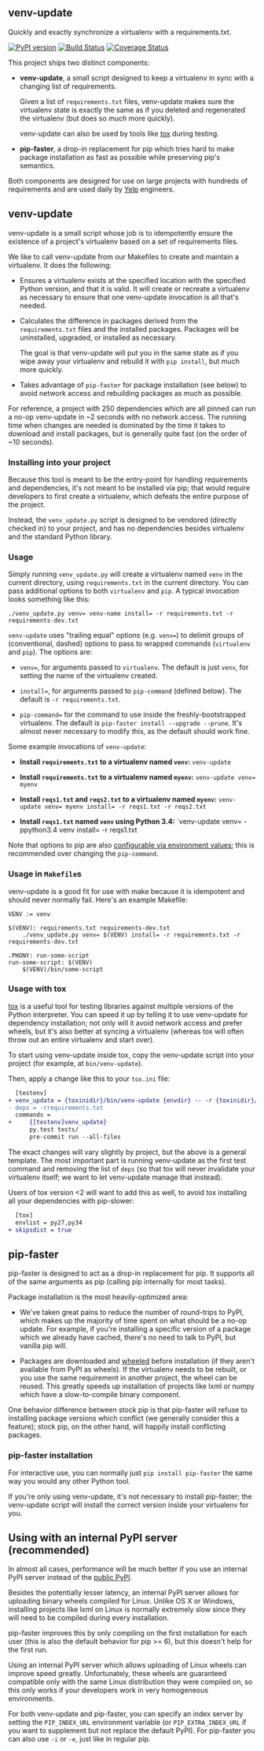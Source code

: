 venv-update
--------
Quickly and exactly synchronize a virtualenv with a requirements.txt.

[![PyPI version](https://badge.fury.io/py/venv-update.svg)](https://pypi.python.org/pypi/venv-update)
[![Build Status](https://travis-ci.org/Yelp/venv-update.svg?branch=master)](https://travis-ci.org/Yelp/venv-update)
[![Coverage Status](https://codecov.io/github/Yelp/venv-update/coverage.svg?branch=master)](https://codecov.io/github/Yelp/venv-update?branch=master)


This project ships two distinct components:

* **venv-update**, a small script designed to keep a virtualenv in sync with a
  changing list of requirements.

  Given a list of `requirements.txt` files, venv-update makes sure the
  virtualenv state is exactly the same as if you deleted and regenerated the
  virtualenv (but does so *much* more quickly).

  venv-update can also be used by tools like [tox][tox] during testing.

* **pip-faster**, a drop-in replacement for pip which tries hard to make package
  installation as fast as possible while preserving pip's semantics.

Both components are designed for use on large projects with hundreds of
requirements and are used daily by [Yelp][yelp] engineers.


## venv-update

venv-update is a small script whose job is to idempotently ensure the existence
of a project's virtualenv based on a set of requirements files.

We like to call venv-update from our Makefiles to create and maintain a
virtualenv. It does the following:

* Ensures a virtualenv exists at the specified location with the specified
  Python version, and that it is valid. It will create or recreate a virtualenv
  as necessary to ensure that one venv-update invocation is all that's needed.

* Calculates the difference in packages derived from the `requirements.txt`
  files and the installed packages. Packages will be uninstalled, upgraded, or
  installed as necessary.

  The goal is that venv-update will put you in the same state as if you wipe
  away your virtualenv and rebuild it with `pip install`, but much more
  quickly.

* Takes advantage of `pip-faster` for package installation (see below) to avoid
  network access and rebuilding packages as much as possible.

For reference, a project with 250 dependencies which are all pinned can run a
no-op venv-update in ~2 seconds with no network access. The running time when
changes are needed is dominated by the time it takes to download and install
packages, but is generally quite fast (on the order of ~10 seconds).


### Installing into your project

Because this tool is meant to be the entry-point for handling requirements and
dependencies, it's not meant to be installed via pip; that would require
developers to first create a virtualenv, which defeats the entire purpose of
the project.

Instead, the `venv_update.py` script is designed to be vendored (directly
checked in) to your project, and has no dependencies besides virtualenv and the
standard Python library.


### Usage

Simply running `venv_update.py` will create a virtualenv named `venv` in the
current directory, using `requirements.txt` in the current directory. You can
pass additional options to both `virtualenv` and `pip`. A typical invocation
looks something like this:

    ./venv_update.py venv= venv-name install= -r requirements.txt -r requirements-dev.txt

`venv-update` uses "trailing equal" options (e.g. `venv=`) to delimit groups of
(conventional, dashed) options to pass to wrapped commands (`virtualenv` and
`pip`). The options are:

* `venv=`, for arguments passed to `virtualenv`. The default is just `venv`,
  for setting the name of the virtualenv created.

* `install=`, for arguments passed to `pip-command` (defined below). The
  default is `-r requirements.txt`.

* `pip-command=` for the command to use inside the freshly-bootstrapped
  virtualenv. The default is `pip-faster install --upgrade --prune`. It's
  almost never necessary to modify this, as the default should work fine.


Some example invocations of `venv-update`:

* **Install `requirements.txt` to a virtualenv named `venv`:**
  `venv-update`

* **Install `requirements.txt` to a virtualenv named `myenv`:**
  `venv-update venv= myenv`

* **Install `reqs1.txt` and `reqs2.txt` to a virtualenv named `myenv`:**
  `venv-update venv= myenv install= -r reqs1.txt -r reqs2.txt`

* **Install `reqs1.txt` named `venv` using Python 3.4:**
  `venv-update venv= -ppython3.4 venv install= -r reqs1.txt

Note that options to pip are also [configurable via environment
values][pip-env-vars]; this is recommended over changing the `pip-command`.


### Usage in `Makefile`s

venv-update is a good fit for use with make because it is idempotent and should
never normally fail. Here's an example Makefile:

```make
VENV := venv

$(VENV): requirements.txt requirements-dev.txt
    ./venv_update.py venv= $(VENV) install= -r requirements.txt -r requirements-dev.txt

.PHONY: run-some-script
run-some-script: $(VENV)
    $(VENV)/bin/some-script
```


### Usage with tox

[tox][tox] is a useful tool for testing libraries against multiple versions of
the Python interpreter. You can speed it up by telling it to use venv-update
for dependency installation; not only will it avoid network access and prefer
wheels, but it's also better at syncing a virtualenv (whereas tox will often
throw out an entire virtualenv and start over).

To start using venv-update inside tox, copy the venv-update script into
your project (for example, at `bin/venv-update`).

Then, apply a change like this to your `tox.ini` file:

```patch
  [testenv]
+ venv_update = {toxinidir}/bin/venv-update {envdir} -- -r {toxinidir}/requirements.txt -e {toxinidir}
- deps = -rrequirements.txt
  commands =
+     {[testenv]venv_update}
      py.test tests/
      pre-commit run --all-files
```

The exact changes will vary slightly by project, but the above is a general
template. The most important part is running venv-update as the first test
command and removing the list of `deps` (so that tox will never invalidate
your virtualenv itself; we want to let venv-update manage that instead).

Users of tox version <2 will want to add this as well, to avoid tox installing
all your dependencies with pip-slower:

```patch
  [tox]
  envlist = py27,py34
+ skipsdist = true
```


## pip-faster

pip-faster is designed to act as a drop-in replacement for pip. It supports all
of the same arguments as pip (calling pip internally for most tasks).

Package installation is the most heavily-optimized area:

* We've taken great pains to reduce the number of round-trips to PyPI, which
  makes up the majority of time spent on what should be a no-op update. For
  example, if you're installing a specific version of a package which we
  already have cached, there's no need to talk to PyPI, but vanilla pip will.

* Packages are downloaded and [wheeled][wheel] before installation (if they
  aren't available from PyPI as wheels). If the virtualenv needs to be rebuilt,
  or you use the same requirement in another project, the wheel can be reused.
  This greatly speeds up installation of projects like lxml or numpy which have
  a slow-to-compile binary component.

One behavior difference between stock pip is that pip-faster will refuse to
installing package versions which conflict (we generally consider this a
feature); stock pip, on the other hand, will happily install conflicting
packages.


### pip-faster installation

For interactive use, you can normally just `pip install pip-faster` the same
way you would any other Python tool.

If you're only using venv-update, it's not necessary to install pip-faster; the
venv-update script will install the correct version inside your virtualenv for
you.


## Using with an internal PyPI server (recommended)

In almost all cases, performance will be much better if you use an internal
PyPI server instead of the [public PyPI][pypi].

Besides the potentially lesser latency, an internal PyPI server allows for
uploading binary wheels compiled for Linux. Unlike OS X or Windows, installing
projects like lxml on Linux is normally extremely slow since they will need to
be compiled during every installation.

pip-faster improves this by only compiling on the first installation for each
user (this is also the default behavior for pip >= 6), but this doesn't help
for the first run.

Using an internal PyPI server which allows uploading of Linux wheels can
improve speed greatly. Unfortunately, these wheels are guaranteed compatible
only with the same Linux distribution they were compiled on, so this only works
if your developers work in very homogeneous environments.

For both venv-update and pip-faster, you can specify an index server by setting
the `PIP_INDEX_URL` environment variable (or `PIP_EXTRA_INDEX_URL` if you
want to supplement but not replace the default PyPI). For pip-faster you can
also use `-i` or `-e`, just like in regular pip.


[pip]: https://pip.pypa.io/en/stable/
[pip-env-vars]: https://pip.readthedocs.org/en/stable/user_guide/#environment-variables
[pypi]: https://pypi.python.org/pypi
[tox]: https://tox.readthedocs.org/en/latest/
[wheel]: https://wheel.readthedocs.org/en/latest/
[yelp]: https://www.yelp.com/

<!-- vim:textwidth=79:
-->
